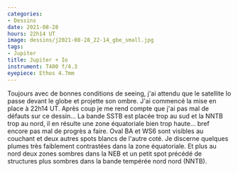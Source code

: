 ```yaml
---
categories:
- Dessins
date: 2021-08-28
hours: 22h14 UT
image: dessins/j2021-08-28_22-14_gbe_small.jpg
tags:
- Jupiter
title: Jupiter + Io
instrument: T400 f/4.3
eyepiece: Ethos 4.7mm
---
```

Toujours avec de bonnes conditions de seeing, j'ai attendu que le satellite Io passe devant le globe et projette son ombre.
J'ai commencé la mise en place à 22h14 UT. Après coup je me rend compte que j'ai pas mal de défauts sur ce dessin... La bande SSTB est placée trop au sud et la NNTB trop au nord, il en résulte une zone équatoriale bien trop haute... bref encore pas mal de progrès a faire. 
Oval BA et WS6 sont visibles au couchant et deux autres spots blancs de l'autre coté. Je discerne quelques plumes très faiblement contrastées dans la zone équatoriale. Et plus au nord deux zones sombres dans la NEB et un petit spot précédé de structures plus sombres dans la bande tempérée nord nord (NNTB).
